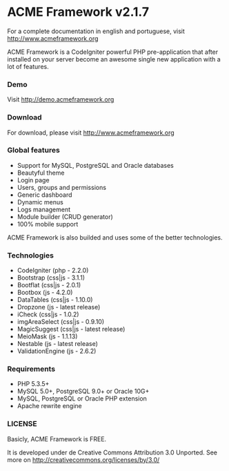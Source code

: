 # ACME Framework v2.1.7

For a complete documentation in english and portuguese, visit http://www.acmeframework.org

ACME Framework is a CodeIgniter powerful PHP pre-application that after installed on your server become an awesome single new application with a lot of features.

### Demo
Visit http://demo.acmeframework.org

### Download
For download, please visit http://www.acmeframework.org

### Global features
- Support for MySQL, PostgreSQL and Oracle databases
- Beautyful theme
- Login page
- Users, groups and permissions
- Generic dashboard
- Dynamic menus
- Logs management
- Module builder (CRUD generator)
- 100% mobile support


ACME Framework is also builded and uses some of the better technologies.

### Technologies
- CodeIgniter (php - 2.2.0)
- Bootstrap (css|js - 3.1.1)
- Bootflat (css|js - 2.0.1)
- Bootbox (js - 4.2.0)
- DataTables (css|js - 1.10.0)
- Dropzone (js - latest release)
- iCheck (css|js - 1.0.2)
- imgAreaSelect (css|js - 0.9.10)
- MagicSuggest (css|js - latest release)
- MeioMask (js - 1.1.13)
- Nestable (js - latest release)
- ValidationEngine (js - 2.6.2)


### Requirements
- PHP 5.3.5+
- MySQL 5.0+, PostgreSQL 9.0+ or Oracle 10G+
- MySQL, PostgreSQL or Oracle PHP extension
- Apache rewrite engine

### LICENSE

Basicly, ACME Framework is FREE. 

It is developed under de Creative Commons Attribution 3.0 Unported. See more on http://creativecommons.org/licenses/by/3.0/

